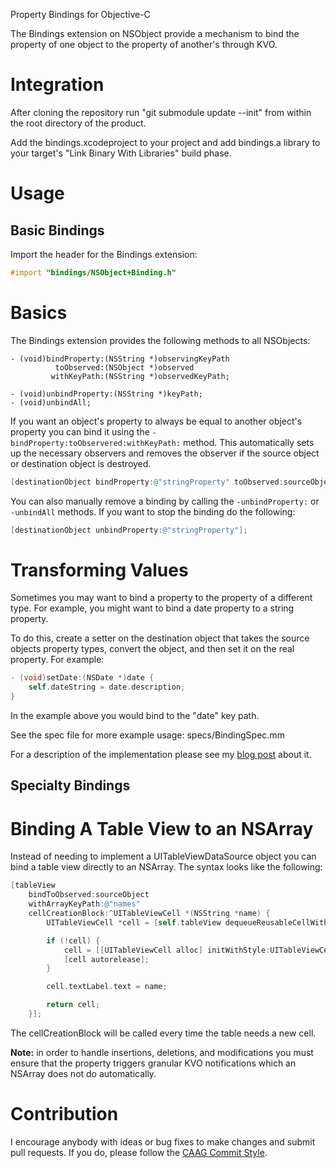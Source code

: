 Property Bindings for Objective-C

The Bindings extension on NSObject provide a mechanism to bind the
property of one object to the property of another's through KVO.

Integration
===========

After cloning the repository run "git submodule update --init" from within the root directory of the product.

Add the bindings.xcodeproject to your project and add bindings.a library to your target's "Link Binary With Libraries" build phase.

Usage
======

Basic Bindings
--------------

Import the header for the Bindings extension:
```objective-c
#import "bindings/NSObject+Binding.h"
```

# Basics

The Bindings extension provides the following methods to all NSObjects:

    - (void)bindProperty:(NSString *)observingKeyPath
              toObserved:(NSObject *)observed
             withKeyPath:(NSString *)observedKeyPath;

    - (void)unbindProperty:(NSString *)keyPath;
    - (void)unbindAll;

If you want an object's property to always be equal to another object's property you can bind it using the `-bindProperty:toObservered:withKeyPath:` method. This automatically sets up the necessary observers and removes the observer if the source object or destination object is destroyed.
```objective-c
[destinationObject bindProperty:@"stringProperty" toObserved:sourceObject withKeyPath:@"stringProperty"];
```

You can also manually remove a binding by calling the `-unbindProperty:` or `-unbindAll` methods.
If you want to stop the binding do the following:
```objective-c
[destinationObject unbindProperty:@"stringProperty"];
```

# Transforming Values

Sometimes you may want to bind a property to the property of a different type. For example, you might want to bind a date property to a string property.

To do this, create a setter on the destination object that takes the source objects property types, convert the object, and then set it on the real property. For example:

```objective-c
- (void)setDate:(NSDate *)date {
    self.dateString = date.description;
}
```

In the example above you would bind to the "date" key path.

See the spec file for more example usage: specs/BindingSpec.mm

For a description of the implementation please see my [blog post](http://drewag.me/posts/objective-c-bindings?source=github) about it.

Specialty Bindings
------------------

# Binding A Table View to an NSArray

Instead of needing to implement a UITableViewDataSource object you can bind a table view directly to an NSArray. The syntax looks like the following:

```objective-c
[tableView
    bindToObserved:sourceObject
    withArrayKeyPath:@"names"
    cellCreationBlock:^UITableViewCell *(NSString *name) {
        UITableViewCell *cell = [self.tableView dequeueReusableCellWithIdentifier:CellIdentifier];

        if (!cell) {
            cell = [[UITableViewCell alloc] initWithStyle:UITableViewCellStyleDefault reuseIdentifier:CellIdentifier];
            [cell autorelease];
        }

        cell.textLabel.text = name;

        return cell;
    }];
```

The cellCreationBlock will be called every time the table needs a new cell.

**Note:** in order to handle insertions, deletions, and modifications you must ensure that the property triggers granular KVO notifications which an NSArray does not do automatically.

Contribution
=============

I encourage anybody with ideas or bug fixes to make changes and submit pull requests. If you do, please follow the [CAAG Commit Style](http://drewag.me/posts/changes-at-a-glance?source=github).
